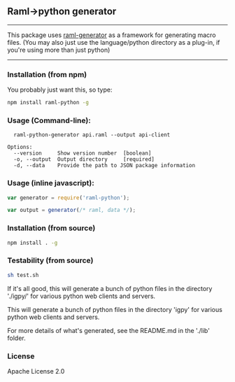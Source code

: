 ## Raml->python generator
----

This package uses [raml-generator](
https://github.com/mulesoft-labs/raml-generator)
 as a framework for generating macro files.
  (You may also just use the language/python
 directory as a plug-in, if you're using more
 than just python)

----

### Installation (from npm)

You probably just want this, so type:

```sh
npm install raml-python -g
```

### Usage (Command-line):
```
  raml-python-generator api.raml --output api-client

Options:
  --version     Show version number  [boolean]
  -o, --output  Output directory     [required]
  -d, --data    Provide the path to JSON package information
```

### Usage (inline javascript):

```javascript
var generator = require('raml-python');

var output = generator(/* raml, data */);
```

### Installation (from source)

```sh
npm install . -g
```

### Testability (from source)

```sh
sh test.sh
```

If it's all good, this will generate a bunch of python files in the directory './igpy/' for various python web clients and servers.

This will generate a bunch of python files in the directory 'igpy' for various
 python web clients and servers.

For more details of what's generated, see the README.md in the './lib' folder.

### License

Apache License 2.0
